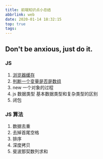 ```yaml
---
title: 前端知识点小总结
abbrlink: web
date: 2020-01-14 18:32:15
top: true
tags:
---
```


## Don't be anxious, just do it.

<!-- more -->

### JS

1. [浏览器缓存](/cache.html)
2. [判断一个变量是否是数组](/isArray.html)
3. new 一个对象的过程
4. js 数据类型 基本数据类型和复杂类型的区别
5. 闭包

### JS 算法

1. 数据去重
2. 去掉首尾空格
3. 排序
4. 深度拷贝
5. 斐波那契数列求和
